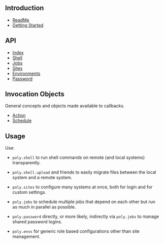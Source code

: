 ## Introduction

* [ReadMe](readme.html)
* [Getting Started](gettingstarted.html)

## API

* [Index](api/index.html)
* [Shell](api/shell.html)
* [Jobs](api/jobs.html)
* [Sites](api/sites.html)
* [Environments](api/envs.html)
* [Password](api/password.html)

## Invocation Objects

General concepts and objects made available to callbacks.

* [Action](api/action.html)
* [Schedule](api/schedule.html)

## Usage

Use:

* `poly.shell` to run shell commands on remote (and local systems)
transparently.

* `poly.shell.upload` and friends to easily migrate files between the local
system and a remote system.

* `poly.sites` to configure many systems at once, both for login and
for custom settings.

* `poly.jobs` to schedule multiple jobs that depend on each other but
run as much in parallel as possible.

* `poly.password` directly, or more likely, indirectly via `poly.jobs`
to manage shared password logins.

* `poly.envs` for generic role based configurations other than site
management.

